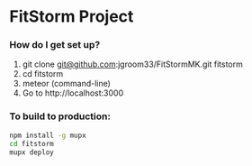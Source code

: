 # FitStorm Project

### How do I get set up?
1. git clone git@github.com:jgroom33/FitStormMK.git fitstorm
2. cd fitstorm
3. meteor (command-line)
4. Go to http://localhost:3000

### To build to production:

```bash
npm install -g mupx
cd fitstorm
mupx deploy
```
